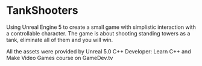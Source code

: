# TankShooters
Using Unreal Engine 5 to create a small game with simplistic interaction with a controllable character. 
The game is about shooting standing towers as a tank, eliminate all of them and you will win. 



All the assets were provided by Unreal 5.0 C++ Developer: Learn C++ and Make Video Games course on GameDev.tv
